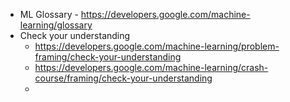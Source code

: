 * ML Glossary - https://developers.google.com/machine-learning/glossary
* Check your understanding
  * https://developers.google.com/machine-learning/problem-framing/check-your-understanding 
  * https://developers.google.com/machine-learning/crash-course/framing/check-your-understanding
  * 


